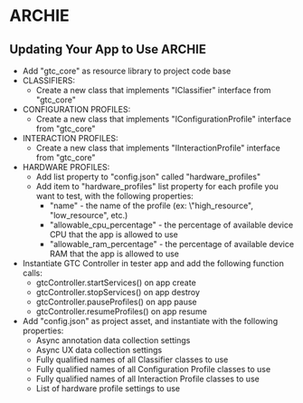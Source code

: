 # ARCHIE

## Updating Your App to Use ARCHIE
* Add "gtc\_core" as resource library to project code base
* CLASSIFIERS:
  * Create a new class that implements "IClassifier" interface from "gtc\_core"
* CONFIGURATION PROFILES:
  * Create a new class that implements "IConfigurationProfile" interface from "gtc\_core"
* INTERACTION PROFILES:
  * Create a new class that implements "IInteractionProfile" interface from "gtc\_core"
* HARDWARE PROFILES:
  * Add list property to "config.json" called "hardware\_profiles"
  * Add item to "hardware\_profiles" list property for each profile you want to test, with the following properties:
    * "name" - the name of the profile (ex: \\"high\_resource", "low\_resource", etc.)
    * "allowable\_cpu\_percentage" - the percentage of available device CPU that the app is allowed to use
    * "allowable\_ram\_percentage" - the percentage of available device RAM that the app is allowed to use
* Instantiate GTC Controller in tester app and add the following function calls:
  * gtcController.startServices() on app create
  * gtcController.stopServices() on app destroy
  * gtcController.pauseProfiles() on app pause
  * gtcController.resumeProfiles() on app resume
* Add "config.json" as project asset, and instantiate with the following properties:
  * Async annotation data collection settings
  * Async UX data collection settings
  * Fully qualified names of all Classifier classes to use
  * Fully qualified names of all Configuration Profile classes to use
  * Fully qualified names of all Interaction Profile classes to use
  * List of hardware profile settings to use
